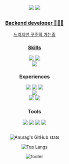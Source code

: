 <div align="center">

  
  <a href="https://velog.io/@miracle-21" target="_blank"><img src="https://img.shields.io/badge/velog-20C997?style=plastic&logo=velog&logoColor=white"/></a>
  <a href="mailto:miraculum95@gmail.com"><img src="https://img.shields.io/badge/miraculum95@gmail.com-EA4335?style=plastic&logo=gmail&logoColor=white&link=mailto:miraculum95@gmail.com"/>
    
  ##
    
  ### Backend developer 🐌🐌🐌
  느리지만 꾸준히 가는중

  ### Skills
  <img src="https://img.shields.io/badge/Python-3766AB?style=flat-square&logo=Python&logoColor=white"/></a>
  <img src="https://img.shields.io/badge/Django-092E20?style=flat-square&logo=Django&logoColor=white"/>
  <br>
  <img src="https://img.shields.io/badge/Mysql-E6B91E?style=flat-square&logo=MySql&logoColor=white"/>

  ### Experiences
  <img src="https://img.shields.io/badge/AWS EC2-FF9900?style=flat&logo=ec2&logoColor=white"></a> 
  <img src="https://img.shields.io/badge/AWS Lambda-FF9900?style=flat&logo=awslambda&logoColor=white"></a> 
  <img src="https://img.shields.io/badge/AWS SQS-FF4F8B?style=flat&logo=amazonsqs&logoColor=white"></br>
  <img src="https://img.shields.io/badge/docker-2496ED?style=flat&logo=docker&logoColor=white"></a></br>
  <img src="https://img.shields.io/badge/DynamoDB-4053D6?style=flat&logo=Amazon DynamoDB&logoColor=white"></a>
  <img src="https://img.shields.io/badge/PostgreSQL-4169E1?style=flat&logo=PostgreSQL&logoColor=white">


  ### Tools
  <img src="https://img.shields.io/badge/postman-FF6C37?style=flat&logo=postman&logoColor=white"></a>
  <img src="https://img.shields.io/badge/discord-5865F2?style=flat&logo=discord&logoColor=white"> </a>
  <img src="https://img.shields.io/badge/slack-4A154B?style=flat&logo=slack&logoColor=white"> </a>
  <img src="https://img.shields.io/badge/notion-000000?style=flat&logo=notion&logoColor=white"> 

   ##

  <a>![Anurag's GitHub stats](https://github-readme-stats.vercel.app/api?username=miracle-21&show_icons=true&theme=buefy)</a>


  <a>[![Top Langs](https://github-readme-stats.vercel.app/api/top-langs/?username=miracle-21&layout=compact)](https://github.com/anuraghazra/github-readme-stats)</a>

  ![footer](https://capsule-render.vercel.app/api?type=wave&color=auto&height=150&section=footer)
</div>
